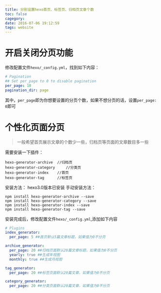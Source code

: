 ```yaml
---
title: 分别设置hexo首页、标签页、归档页文章个数
toc: false
cagegory: 
date: 2016-07-06 19:12:59
tags: website
---
```

# 开启关闭分页功能
修改配置文件`hexo/_config.yml`，找到如下内容：

``` yml
# Pagination
## Set per_page to 0 to disable pagination
per_page: 10 
pagination_dir: page
```

其中，`per_page`即为你想要设置的分页个数，如果不想分页的话，设置`per_page: 0`即可

# 个性化页面分页

>一般希望首页展示文章的个数少一些，归档页等页面的文章数目多一些

<!--more-->

需要安装一下插件：

```
hexo-generator-archive  //归档页
hexo-generator-category     //分类页
hexo-generator-index    //首页
hexo-generator-tag      //标签页
```

安装方法：
hexo3.0版本已安装
手动安装方法：

``` shell
npm install hexo-generator-archive --save
npm install hexo-generator-category --save
npm install hexo-generator-index --save
npm install hexo-generator-tag --save
```


安装完成后，修改配置文件`hexo/_config.yml`,添加如下内容

``` yml
# Plugins
index_generator:
  per_page: 5 ##首页默认5篇文章标题，如果值为0不分页

archive_generator:
  per_page: 20 ##归档页面默认20篇文章标题，如果值为0不分页
  yearly: true ##生成年视图
  monthly: true ##生成月视图

tag_generator:
  per_page: 20 ##标签页面默认20篇文章，如果值为0不分页

category_generator: 
  per_page: 20 ##分类页面默认20篇文章，如果值为0不分页

```